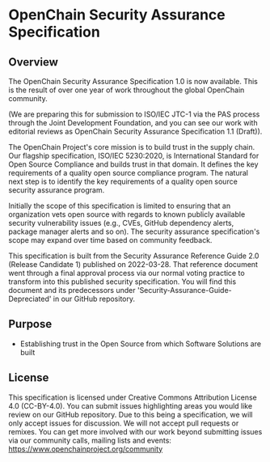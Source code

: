 # OpenChain Security Assurance Specification

## Overview

The OpenChain Security Assurance Specification 1.0 is now available. This is the result of over one year of work throughout the global OpenChain community.

(We are preparing this for submission to ISO/IEC JTC-1 via the PAS process through the Joint Development Foundation, and you can see our work with editorial reviews as OpenChain Security Assurance Specification 1.1 (Draft)).

The OpenChain Project's core mission is to build trust in the supply chain. Our flagship specification, ISO/IEC 5230:2020, is International Standard for Open Source Compliance and builds trust in that domain. It defines the key requirements of a quality open source compliance program. The natural next step is to identify the key requirements of a quality open source security assurance program.

Initially the scope of this specification is limited to ensuring that an organization vets open source with regards to known publicly available security vulnerability issues (e.g., CVEs, GitHub dependency alerts, package manager alerts and so on). The security assurance specification's scope may expand over time based on community feedback.

This specification is built from the Security Assurance Reference Guide 2.0 (Release Candidate 1) published on 2022-03-28. That reference document went through a final approval process via our normal voting practice to transform into this published security specification. You will find this document and its predecessors under 'Security-Assurance-Guide-Depreciated' in our GitHub repository.

## Purpose

* Establishing trust in the Open Source from which Software Solutions are built

## License

This specification is licensed under Creative Commons Attribution License 4.0 (CC-BY-4.0). You can submit issues highlighting areas you would like review on our GitHub repository. Due to this being a specification, we will only accept issues for discussion. We will not accept pull requests or remixes. You can get more involved with our work beyond submitting issues via our community calls, mailing lists and events: https://www.openchainproject.org/community
